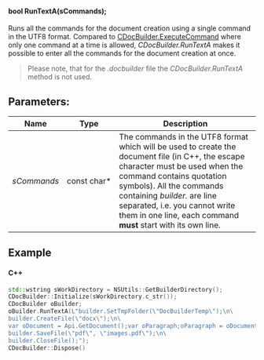 #### bool RunTextA(sCommands);

Runs all the commands for the document creation using a single command in the UTF8 format. Compared to [CDocBuilder.ExecuteCommand](../ExecuteCommand/index.md) where only one command at a time is allowed, *CDocBuilder.RunTextA* makes it possible to enter all the commands for the document creation at once.

> Please note, that for the *.docbuilder* file the *CDocBuilder.RunTextA* method is not used.

## Parameters:

| Name        | Type         | Description                                                                                                                                                                                                                                                                                                               |
| ----------- | ------------ | ------------------------------------------------------------------------------------------------------------------------------------------------------------------------------------------------------------------------------------------------------------------------------------------------------------------------- |
| *sCommands* | const char\* | The commands in the UTF8 format which will be used to create the document file (in C++, the escape character must be used when the command contains quotation symbols). All the commands containing *builder.* are line separated, i.e. you cannot write them in one line, each command **must** start with its own line. |

## Example

#### C++

```c++
std::wstring sWorkDirectory = NSUtils::GetBuilderDirectory();
CDocBuilder::Initialize(sWorkDirectory.c_str());
CDocBuilder oBuilder;
oBuilder.RunTextA(L"builder.SetTmpFolder(\"DocBuilderTemp\");\n\
builder.CreateFile(\"docx\");\n\
var oDocument = Api.GetDocument();var oParagraph;oParagraph = oDocument.GetElement(0);oParagraph.SetJc(\"center\");oParagraph.AddText(\"Center\");\n\
builder.SaveFile(\"pdf\", \"images.pdf\");\n\
builder.CloseFile();");
CDocBuilder::Dispose()
```

